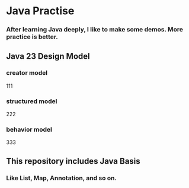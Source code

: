 # Java Practise
### After learning Java deeply, I like to make some demos. More practice is better.

## Java 23 Design Model
### creator model
111

### structured model
222

### behavior model
333

## This repository includes Java Basis
### Like List, Map, Annotation, and so on.